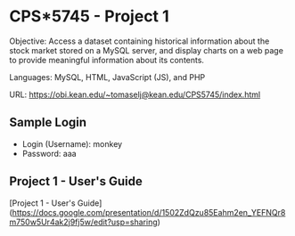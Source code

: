# CPS*5745 - Project 1
Objective: Access a dataset containing historical information about the stock market stored on a MySQL server, and display charts on a web page to provide meaningful information about its contents.

Languages: MySQL, HTML, JavaScript (JS), and PHP

URL: https://obi.kean.edu/~tomaselj@kean.edu/CPS5745/index.html

## Sample Login
- Login (Username): monkey
- Password: aaa

## Project 1 - User's Guide
[Project 1 - User's Guide] (https://docs.google.com/presentation/d/1502ZdQzu85Eahm2en_YEFNQr8m750w5Ur4ak2j9fj5w/edit?usp=sharing)
